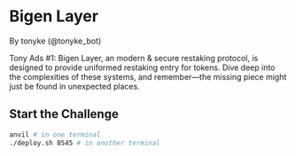 # Bigen Layer

By tonyke (@tonyke_bot)

Tony Ads #1: Bigen Layer, an modern & secure restaking protocol, is designed to provide uniformed restaking entry for tokens. Dive deep into the complexities of these systems, and remember—the missing piece might just be found in unexpected places.


## Start the Challenge

```bash
anvil # in one terminal
./deploy.sh 8545 # in another terminal
```